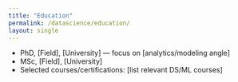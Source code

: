 ```yaml
---
title: "Education"
permalink: /datascience/education/
layout: single
---
```


- PhD, [Field], [University] — focus on [analytics/modeling angle]
- MSc, [Field], [University]
- Selected courses/certifications: [list relevant DS/ML courses]
